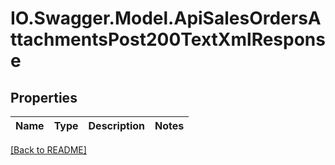 # IO.Swagger.Model.ApiSalesOrdersAttachmentsPost200TextXmlResponse
## Properties

Name | Type | Description | Notes
------------ | ------------- | ------------- | -------------

 [[Back to README]](../README.md)


